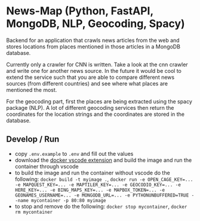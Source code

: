 # News-Map (Python, FastAPI, MongoDB, NLP, Geocoding, Spacy)
Backend for an application that crawls news articles from the web and stores locations from places mentioned in those articles in a MongoDB database.

Currently only a crawler for CNN is written. Take a look at the cnn crawler and write one for another news source. In the future it would be cool to extend the service such that you are able to compare different news sources (from different countries) and see where what places are mentioned the most.

For the geocoding part, first the places are being extracted using the spacy package (NLP). A lot of different geocoding services then return the coordinates for the location strings and the coordinates are stored in the database.

## Develop / Run
- copy `.env.example` to `.env` and fill out the values
- download the [docker vscode extension](https://marketplace.visualstudio.com/items?itemName=ms-azuretools.vscode-docker) and build the image and run the container through vscode
- to build the image and run the container without vscode do the following: `docker build -t myimage .`, `docker run -e OPEN_CAGE_KEY=... -e MAPQUEST_KEY=... -e MAPTILER_KEY=... -e GEOCODIO_KEY=... -e HERE_KEY=... -e BING_MAPS_KEY=... -e MAPBOX_TOKEN=... -e GEONAMES_USERNAME=... -e MONGODB_URL=... -e PYTHONUNBUFFERED=TRUE --name mycontainer -p 80:80 myimage`
- to stop and remove do the following: `docker stop mycontainer`, `docker rm mycontainer` 